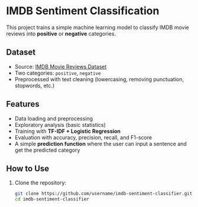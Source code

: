 # IMDB Sentiment Classification

This project trains a simple machine learning model to classify IMDB movie reviews into **positive** or **negative** categories.

## Dataset
- Source: [IMDB Movie Reviews Dataset](https://ai.stanford.edu/~amaas/data/sentiment/)
- Two categories: `positive`, `negative`
- Preprocessed with text cleaning (lowercasing, removing punctuation, stopwords, etc.)

## Features
- Data loading and preprocessing
- Exploratory analysis (basic statistics)
- Training with **TF-IDF + Logistic Regression**
- Evaluation with accuracy, precision, recall, and F1-score
- A simple **prediction function** where the user can input a sentence and get the predicted category

## How to Use
1. Clone the repository:
   ```bash
   git clone https://github.com/username/imdb-sentiment-classifier.git
   cd imdb-sentiment-classifier
